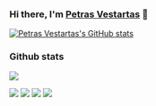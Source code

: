 ### Hi there, I'm [Petras Vestartas](https://petrasvestartas.com) 👋
[![Petras Vestartas's GitHub stats](https://github-readme-stats.vercel.app/api?username=petrasvestartas&theme=default&bg_color=ffffff&text_color=000000)](https://github.com/anuraghazra/github-readme-stats)




<!--
**petrasvestartas/petrasvestartas** is a ✨ _special_ ✨ repository because its `README.md` (this file) appears on your GitHub profile.

Here are some ideas to get you started:

- 🔭 I’m currently working on ...
- 🌱 I’m currently learning ...
- 👯 I’m looking to collaborate on ...
- 🤔 I’m looking for help with ...
- 💬 Ask me about ...
- 📫 How to reach me: ...
- 😄 Pronouns: ...
- ⚡ Fun fact: ...
-->

### Github stats

![](http://github-profile-summary-cards.vercel.app/api/cards/profile-details?username=lrineau&theme=default) 

![](http://github-profile-summary-cards.vercel.app/api/cards/repos-per-language?username=lrineau&theme=default) 
![](http://github-profile-summary-cards.vercel.app/api/cards/most-commit-language?username=lrineau&theme=default) 
![](http://github-profile-summary-cards.vercel.app/api/cards/stats?username=lrineau&theme=default) 
![](http://github-profile-summary-cards.vercel.app/api/cards/productive-time?username=lrineau&theme=default&utcOffset=8) 
